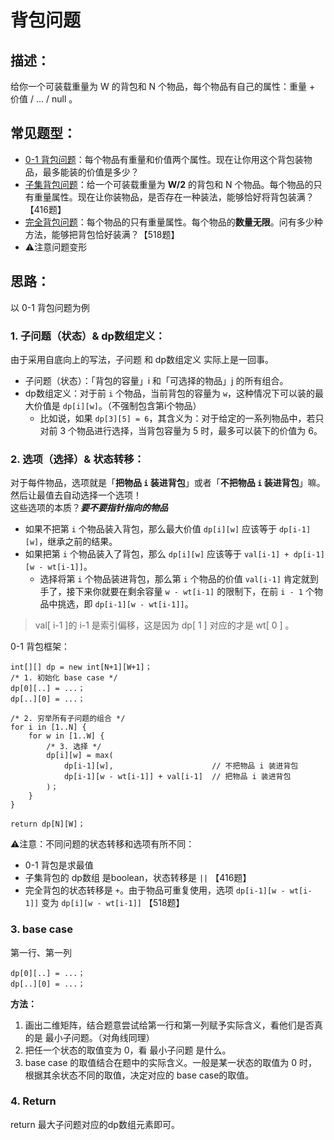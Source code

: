 # 背包问题
## 描述：
给你一个可装载重量为 W 的背包和 N 个物品，每个物品有自己的属性：重量 + 价值 / ... / null 。

## 常见题型：
- [0-1 背包问题](https://labuladong.github.io/algo/di-er-zhan-a01c6/bei-bao-le-34bd4/jing-dian--28f3c/)：每个物品有重量和价值两个属性。现在让你用这个背包装物品，最多能装的价值是多少？
- [子集背包问题](https://labuladong.github.io/algo/di-er-zhan-a01c6/bei-bao-le-34bd4/jing-dian--43be3/)：给一个可装载重量为 **W/2** 的背包和 N 个物品。每个物品的只有重量属性。现在让你装物品，是否存在一种装法，能够恰好将背包装满？【416题】
- [完全背包问题](https://labuladong.github.io/algo/di-er-zhan-a01c6/bei-bao-le-34bd4/jing-dian--70de0/)：每个物品的只有重量属性。每个物品的**数量无限**。问有多少种方法，能够把背包恰好装满？【518题】
- ⚠️注意问题变形

## 思路：
以 0-1 背包问题为例

### 1. 子问题（状态）& dp数组定义：
由于采用自底向上的写法，子问题 和 dp数组定义 实际上是一回事。

- 子问题（状态）：「背包的容量」i 和「可选择的物品」j 的所有组合。
- dp数组定义：对于前 `i` 个物品，当前背包的容量为 `w`，这种情况下可以装的最大价值是 `dp[i][w]`。（不强制包含第i个物品）
  - 比如说，如果 `dp[3][5] = 6`，其含义为：对于给定的一系列物品中，若只对前 3 个物品进行选择，当背包容量为 5 时，最多可以装下的价值为 6。

### 2. 选项（选择）& 状态转移：
对于每件物品，选项就是「**把物品 `i` 装进背包**」或者「**不把物品 `i` 装进背包**」嘛。 然后让最值去自动选择一个选项！    
这些选项的本质？***要不要指针指向的物品***

- 如果不把第 `i` 个物品装入背包，那么最大价值 `dp[i][w]` 应该等于 `dp[i-1][w]`，继承之前的结果。
- 如果把第 `i` 个物品装入了背包，那么 `dp[i][w]` 应该等于 `val[i-1] + dp[i-1][w - wt[i-1]]`。
  - 选择将第 `i` 个物品装进背包，那么第 `i` 个物品的价值 `val[i-1]` 肯定就到手了，接下来你就要在剩余容量 `w - wt[i-1]` 的限制下，在前 `i - 1` 个物品中挑选，即 `dp[i-1][w - wt[i-1]]`。

> val[ i-1 ]的 i-1 是索引偏移，这是因为 dp[ 1 ] 对应的才是 wt[ 0 ] 。

0-1 背包框架：
```
int[][] dp = new int[N+1][W+1]；
/* 1. 初始化 base case */
dp[0][..] = ...；
dp[..][0] = ...；

/* 2. 穷举所有子问题的组合 */
for i in [1..N] {
    for w in [1..W] {
        /* 3. 选择 */
        dp[i][w] = max(
            dp[i-1][w],                      // 不把物品 i 装进背包
            dp[i-1][w - wt[i-1]] + val[i-1]  // 把物品 i 装进背包
        )；
    }
}

return dp[N][W]；
```

⚠️注意：不同问题的状态转移和选项有所不同：
- 0-1 背包是求最值
- 子集背包的 dp数组 是boolean，状态转移是 `||`  【416题】
- 完全背包的状态转移是 `+`。由于物品可重复使用，选项 `dp[i-1][w - wt[i-1]]` 变为 `dp[i][w - wt[i-1]]`  【518题】

### 3. base case
第一行、第一列
```
dp[0][..] = ...；
dp[..][0] = ...；
```

**方法：**
1. 画出二维矩阵，结合题意尝试给第一行和第一列赋予实际含义，看他们是否真的是 最小子问题。（对角线同理）
2. 把任一个状态的取值变为 0，看 最小子问题 是什么。
3. base case 的取值结合在题中的实际含义。一般是某一状态的取值为 0 时，根据其余状态不同的取值，决定对应的 base case的取值。

### 4. Return
return 最大子问题对应的dp数组元素即可。
